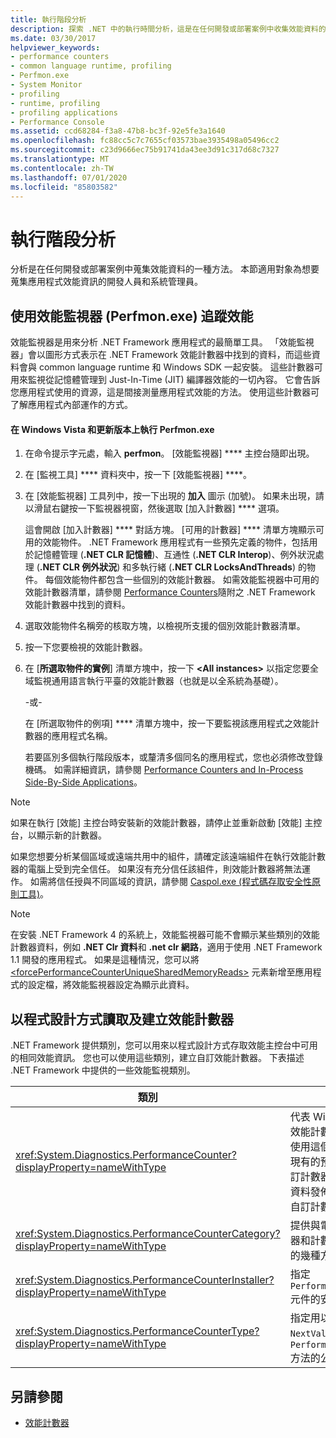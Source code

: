 ```yaml
---
title: 執行階段分析
description: 探索 .NET 中的執行時間分析，這是在任何開發或部署案例中收集效能資料的方法。
ms.date: 03/30/2017
helpviewer_keywords:
- performance counters
- common language runtime, profiling
- Perfmon.exe
- System Monitor
- profiling
- runtime, profiling
- profiling applications
- Performance Console
ms.assetid: ccd68284-f3a8-47b8-bc3f-92e5fe3a1640
ms.openlocfilehash: fc88cc5c7c7655cf03573bae3935498a05496cc2
ms.sourcegitcommit: c23d9666ec75b91741da43ee3d91c317d68c7327
ms.translationtype: MT
ms.contentlocale: zh-TW
ms.lasthandoff: 07/01/2020
ms.locfileid: "85803582"
---
```

# <a name="runtime-profiling"></a>執行階段分析
分析是在任何開發或部署案例中蒐集效能資料的一種方法。 本節適用對象為想要蒐集應用程式效能資訊的開發人員和系統管理員。  
  
## <a name="tracking-performance-using-the-performance-monitor-perfmonexe"></a>使用效能監視器 (Perfmon.exe) 追蹤效能  
 效能監視器是用來分析 .NET Framework 應用程式的最簡單工具。 「效能監視器」會以圖形方式表示在 .NET Framework 效能計數器中找到的資料，而這些資料會與 common language runtime 和 Windows SDK 一起安裝。 這些計數器可用來監視從記憶體管理到 Just-In-Time (JIT) 編譯器效能的一切內容。 它會告訴您應用程式使用的資源，這是間接測量應用程式效能的方法。 使用這些計數器可了解應用程式內部運作的方式。  
  
#### <a name="to-run-perfmonexe-on-windows-vista-and-later-versions"></a>在 Windows Vista 和更新版本上執行 Perfmon.exe  
  
1. 在命令提示字元處，輸入 **perfmon**。 [效能監視器] **** 主控台隨即出現。  
  
2. 在 [監視工具] **** 資料夾中，按一下 [效能監視器] ****。  
  
3. 在 [效能監視器] 工具列中，按一下出現的 **加入** 圖示 (加號)。 如果未出現，請以滑鼠右鍵按一下監視器視窗，然後選取 [加入計數器] **** 選項。  
  
     這會開啟 [加入計數器] **** 對話方塊。 [可用的計數器] **** 清單方塊顯示可用的效能物件。 .NET Framework 應用程式有一些預先定義的物件，包括用於記憶體管理 (**.NET CLR 記憶體**)、互通性 (**.NET CLR Interop**)、例外狀況處理 (**.NET CLR 例外狀況**) 和多執行緒 (**.NET CLR LocksAndThreads**) 的物件。 每個效能物件都包含一些個別的效能計數器。 如需效能監視器中可用的效能計數器清單，請參閱 [Performance Counters](performance-counters.md)隨附之 .NET Framework 效能計數器中找到的資料。  
  
4. 選取效能物件名稱旁的核取方塊，以檢視所支援的個別效能計數器清單。  
  
5. 按一下您要檢視的效能計數器。  
  
6. 在 [**所選取物件的實例**] 清單方塊中，按一下 **\<All instances>** 以指定您要全域監視通用語言執行平臺的效能計數器（也就是以全系統為基礎）。  
  
     -或-  
  
     在 [所選取物件的例項] **** 清單方塊中，按一下要監視該應用程式之效能計數器的應用程式名稱。  
  
     若要區別多個執行階段版本，或釐清多個同名的應用程式，您也必須修改登錄機碼。 如需詳細資訊，請參閱 [Performance Counters and In-Process Side-By-Side Applications](performance-counters-and-in-process-side-by-side-applications.md)。  
  
> [!NOTE]
> 如果在執行 [效能] 主控台時安裝新的效能計數器，請停止並重新啟動 [效能] 主控台，以顯示新的計數器。  
  
 如果您想要分析某個區域或遠端共用中的組件，請確定該遠端組件在執行效能計數器的電腦上受到完全信任。 如果沒有充分信任該組件，則效能計數器將無法運作。 如需將信任授與不同區域的資訊，請參閱 [Caspol.exe (程式碼存取安全性原則工具)](../tools/caspol-exe-code-access-security-policy-tool.md)。  
  
> [!NOTE]
> 在安裝 .NET Framework 4 的系統上，效能監視器可能不會顯示某些類別的效能計數器資料，例如 **.NET Clr 資料**和 **.net clr 網路**，適用于使用 .NET Framework 1.1 開發的應用程式。 如果是這種情況，您可以將 [\<forcePerformanceCounterUniqueSharedMemoryReads>](../configure-apps/file-schema/runtime/forceperformancecounteruniquesharedmemoryreads-element.md) 元素新增至應用程式的設定檔，將效能監視器設定為顯示此資料。  
  
## <a name="reading-and-creating-performance-counters-programmatically"></a>以程式設計方式讀取及建立效能計數器  
 .NET Framework 提供類別，您可以用來以程式設計方式存取效能主控台中可用的相同效能資訊。 您也可以使用這些類別，建立自訂效能計數器。 下表描述 .NET Framework 中提供的一些效能監視類別。  
  
|類別|描述|  
|-----------|-----------------|  
|<xref:System.Diagnostics.PerformanceCounter?displayProperty=nameWithType>|代表 Windows NT 效能計數器元件。 使用這個類別可讀取現有的預先定義或自訂計數器，並將效能資料發佈 (寫入) 至自訂計數器。|  
|<xref:System.Diagnostics.PerformanceCounterCategory?displayProperty=nameWithType>|提供與電腦上的計數器和計數器類別互動的幾種方法。|  
|<xref:System.Diagnostics.PerformanceCounterInstaller?displayProperty=nameWithType>|指定 `PerformanceCounter` 元件的安裝程式。|  
|<xref:System.Diagnostics.PerformanceCounterType?displayProperty=nameWithType>|指定用以計算 `NextValue` 之 `PerformanceCounter`方法的公式。|  
  
## <a name="see-also"></a>另請參閱

- [效能計數器](performance-counters.md)
